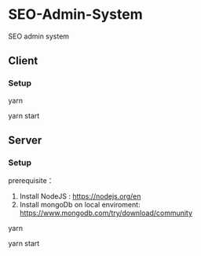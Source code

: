 # SEO-Admin-System

SEO admin system

## Client

### Setup

yarn

yarn start

## Server

### Setup

prerequisite：

1. Install NodeJS : https://nodejs.org/en
2. Install mongoDb on local enviroment: https://www.mongodb.com/try/download/community

yarn

yarn start
